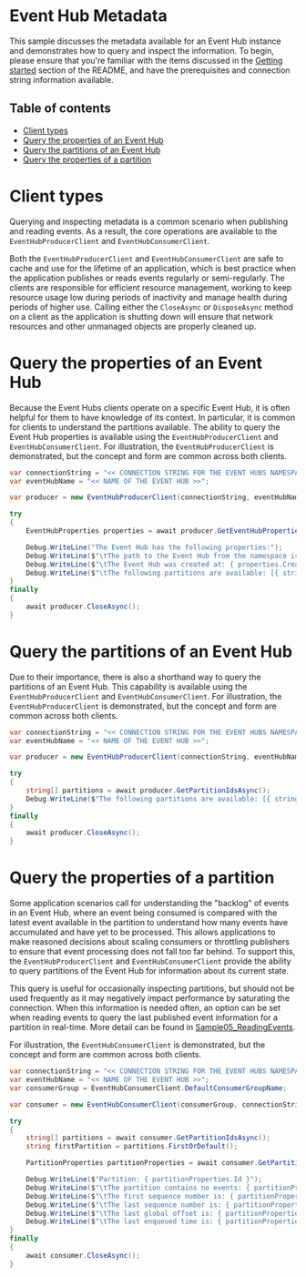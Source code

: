 # Event Hub Metadata

This sample discusses the metadata available for an Event Hub instance and demonstrates how to query and inspect the information.  To begin, please ensure that you're familiar with the items discussed in the [Getting started](https://github.com/Azure/azure-sdk-for-net/tree/main/sdk/eventhub/Azure.Messaging.EventHubs/samples#getting-started) section of the README, and have the prerequisites and connection string information available.

## Table of contents

- [Client types](#client-types)
- [Query the properties of an Event Hub](#query-the-properties-of-an-event-hub)
- [Query the partitions of an Event Hub](#query-the-partitions-of-an-event-hub)
- [Query the properties of a partition](#query-the-properties-of-a-partition)

# Client types

Querying and inspecting metadata is a common scenario when publishing and reading events.  As a result, the core operations are available to the `EventHubProducerClient` and `EventHubConsumerClient`.  

Both the `EventHubProducerClient` and `EventHubConsumerClient` are safe to cache and use for the lifetime of an application, which is best practice when the application publishes or reads events regularly or semi-regularly. The clients are responsible for efficient resource management, working to keep resource usage low during periods of inactivity and manage health during periods of higher use. Calling either the `CloseAsync` or `DisposeAsync` method on a client as the application is shutting down will ensure that network resources and other unmanaged objects are properly cleaned up.

# Query the properties of an Event Hub

Because the Event Hubs clients operate on a specific Event Hub, it is often helpful for them to have knowledge of its context.  In particular, it is common for clients to understand the partitions available.  The ability to query the Event Hub properties is available using the `EventHubProducerClient` and `EventHubConsumerClient`.  For illustration, the `EventHubProducerClient` is demonstrated, but the concept and form are common across both clients.

```C# Snippet:EventHubs_Sample03_InspectHub
var connectionString = "<< CONNECTION STRING FOR THE EVENT HUBS NAMESPACE >>";
var eventHubName = "<< NAME OF THE EVENT HUB >>";

var producer = new EventHubProducerClient(connectionString, eventHubName);

try
{
    EventHubProperties properties = await producer.GetEventHubPropertiesAsync();

    Debug.WriteLine("The Event Hub has the following properties:");
    Debug.WriteLine($"\tThe path to the Event Hub from the namespace is: { properties.Name }");
    Debug.WriteLine($"\tThe Event Hub was created at: { properties.CreatedOn }, in UTC.");
    Debug.WriteLine($"\tThe following partitions are available: [{ string.Join(", ", properties.PartitionIds) }]");
}
finally
{
    await producer.CloseAsync();
}
```

# Query the partitions of an Event Hub

Due to their importance, there is also a shorthand way to query the partitions of an Event Hub.  This capability is available using the `EventHubProducerClient` and `EventHubConsumerClient`.  For illustration, the `EventHubProducerClient` is demonstrated, but the concept and form are common across both clients.

```C# Snippet:EventHubs_Sample03_QueryPartitions
var connectionString = "<< CONNECTION STRING FOR THE EVENT HUBS NAMESPACE >>";
var eventHubName = "<< NAME OF THE EVENT HUB >>";

var producer = new EventHubProducerClient(connectionString, eventHubName);

try
{
    string[] partitions = await producer.GetPartitionIdsAsync();
    Debug.WriteLine($"The following partitions are available: [{ string.Join(", ", partitions) }]");
}
finally
{
    await producer.CloseAsync();
}
```

# Query the properties of a partition

Some application scenarios call for understanding the "backlog" of events in an Event Hub, where an event being consumed is compared with the latest event available in the partition to understand how many events have accumulated and have yet to be processed.  This allows applications to make reasoned decisions about scaling consumers or throttling publishers to ensure that event processing does not fall too far behind. To support this, the `EventHubProducerClient` and `EventHubConsumerClient` provide the ability to query partitions of the Event Hub for information about its current state.

This query is useful for occasionally inspecting partitions, but should not be used frequently as it may negatively impact performance by saturating the connection.  When this information is needed often, an option can be set when reading events to query the last published event information for a partition in real-time.  More detail can be found in [Sample05_ReadingEvents](https://github.com/Azure/azure-sdk-for-net/tree/main/sdk/eventhub/Azure.Messaging.EventHubs/samples/Sample05_ReadingEvents.md#query-partition-information-while-reading).

For illustration, the `EventHubConsumerClient` is demonstrated, but the concept and form are common across both clients.

```C# Snippet:EventHubs_Sample03_InspectPartition
var connectionString = "<< CONNECTION STRING FOR THE EVENT HUBS NAMESPACE >>";
var eventHubName = "<< NAME OF THE EVENT HUB >>";
var consumerGroup = EventHubConsumerClient.DefaultConsumerGroupName;

var consumer = new EventHubConsumerClient(consumerGroup, connectionString, eventHubName);

try
{
    string[] partitions = await consumer.GetPartitionIdsAsync();
    string firstPartition = partitions.FirstOrDefault();

    PartitionProperties partitionProperties = await consumer.GetPartitionPropertiesAsync(firstPartition);

    Debug.WriteLine($"Partition: { partitionProperties.Id }");
    Debug.WriteLine($"\tThe partition contains no events: { partitionProperties.IsEmpty }");
    Debug.WriteLine($"\tThe first sequence number is: { partitionProperties.BeginningSequenceNumber }");
    Debug.WriteLine($"\tThe last sequence number is: { partitionProperties.LastEnqueuedSequenceNumber }");
    Debug.WriteLine($"\tThe last global offset is: { partitionProperties.LastEnqueuedGlobalOffset }");
    Debug.WriteLine($"\tThe last enqueued time is: { partitionProperties.LastEnqueuedTime }, in UTC.");
}
finally
{
    await consumer.CloseAsync();
}
```